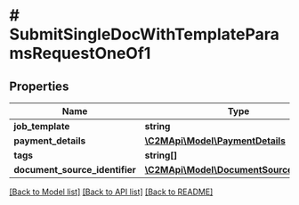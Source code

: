 # # SubmitSingleDocWithTemplateParamsRequestOneOf1

## Properties

Name | Type | Description | Notes
------------ | ------------- | ------------- | -------------
**job_template** | **string** |  |
**payment_details** | [**\C2MApi\Model\PaymentDetails**](PaymentDetails.md) |  |
**tags** | **string[]** |  | [optional]
**document_source_identifier** | [**\C2MApi\Model\DocumentSourceIdentifier**](DocumentSourceIdentifier.md) |  |

[[Back to Model list]](../../README.md#models) [[Back to API list]](../../README.md#endpoints) [[Back to README]](../../README.md)
